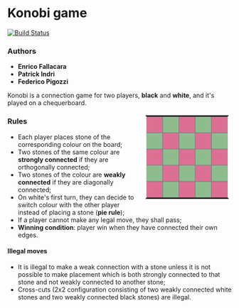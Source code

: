 # Konobi game
[![Build Status](https://travis-ci.org/pindri/konobi.svg?branch=master)](https://travis-ci.org/pindri/konobi)

### Authors
* **Enrico Fallacara**
* **Patrick Indri**
* **Federico Pigozzi**

Konobi is a connection game for two players, **black** and **white**, and it's played on a chequerboard. 

<img align="right" src="presentation/img/empty.png" width="200">

### Rules

* Each player places stone of the corresponding colour on the board;
* Two stones of the same colour are **strongly connected** if they are orthogonally connected;
* Two stones of the colour are **weakly connected** if they are diagonally connected;
* On white's first turn, they can decide to switch colour with the other player instead of placing a stone (**pie rule**);
* If a player cannot make any legal move, they shall pass;
* **Winning condition**: player win when they have connected their own edges.

#### Illegal moves
* It is illegal to make a weak connection with a stone unless it is not possible to make placement which is both strongly connected to that stone and not weakly connected to another stone;
* Cross-cuts (2x2 configuration consisting of two weakly connected white stones and two weakly connected black stones) are illegal.
